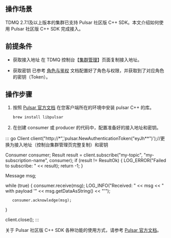 ## 操作场景

TDMQ 2.7.1及以上版本的集群已支持 Pulsar 社区版 C++ SDK。本文介绍如何使用 Pulsar 社区版 C++ SDK 完成接入。

## 前提条件

- 获取接入地址
  在 TDMQ 控制台【[集群管理](https://console.cloud.tencent.com/tdmq/cluster)】页面复制接入地址。

- 获取密钥
  已参考 [角色与鉴权](https://cloud.tencent.com/document/product/1179/47543) 文档配置好了角色与权限，并获取到了对应角色的密钥（Token）。


## 操作步骤

1. 按照 [Pulsar 官方文档](http://pulsar.apache.org/docs/en/client-libraries-cpp/) 在您客户端所在的环境中安装 pulsar C++ 的库。
   ```sh
   brew install libpulsar
   ```

2. 在创建 consumer 或 producer 的代码中，配置准备好的接入地址和密钥。
<dx-codeblock>
:::  go
   Client client("http://*",'pulsar.NewAuthenticationToken("eyJh**")');//更换为接入地址（控制台集群管理页完整复制）和密钥
   
   Consumer consumer;
   Result result = client.subscribe("my-topic", "my-subscription-name", consumer);
   if (result != ResultOk) {
       LOG_ERROR("Failed to subscribe: " << result);
       return -1;
   }
   
   Message msg;
   
   while (true) {
       consumer.receive(msg);
       LOG_INFO("Received: " << msg
               << "  with payload '" << msg.getDataAsString() << "'");
   
       consumer.acknowledge(msg);
   }
   
   client.close();
:::
</dx-codeblock>


关于 Pulsar 社区版 C++ SDK 各种功能的使用方式，请参考 [Pulsar 官方文档](http://pulsar.apache.org/docs/en/client-libraries-cpp/)。

